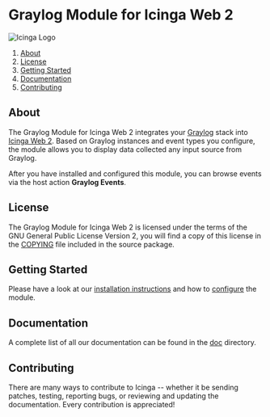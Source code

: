# Graylog Module for Icinga Web 2

![Icinga Logo](https://www.icinga.com/wp-content/uploads/2014/06/icinga_logo.png)

1. [About](#about)
2. [License](#license)
3. [Getting Started](#getting-started)
4. [Documentation](#documentation)
5. [Contributing](#contributing)

## About

The Graylog Module for Icinga Web 2 integrates your [Graylog](https://www.graylog.org) stack into
[Icinga Web 2](https://www.icinga.com/products/icinga-web-2/).
Based on Graylog instances and event types you configure, the module
allows you to display data collected any input source from Graylog.

After you have installed and configured this module, you can browse events via the host action **Graylog Events**.

## License

The Graylog Module for Icinga Web 2 is licensed under the terms of the GNU
General Public License Version 2, you will find a copy of this license in the
[COPYING](COPYING) file included in the source package.

## Getting Started

Please have a look at our [installation instructions](doc/02-Installation.md) and how to
[configure](doc/03-Configuration.md) the module.

## Documentation

A complete list of all our documentation can be found in the [doc](doc/) directory.

## Contributing

There are many ways to contribute to Icinga -- whether it be sending patches,
testing, reporting bugs, or reviewing and updating the documentation. Every
contribution is appreciated!
